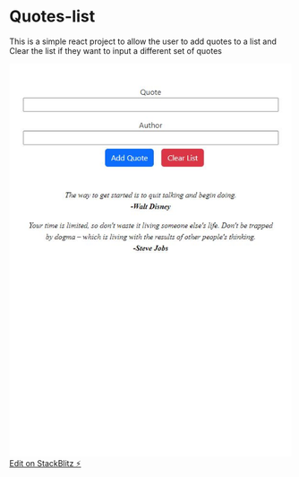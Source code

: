 # Quotes-list
This is a simple react project to allow the user to add quotes to a list and Clear the list if they want to input a different set of quotes

![](screenshot.jpg)
[Edit on StackBlitz ⚡️](https://stackblitz.com/edit/stackblitz-starters-lj2vdn)
